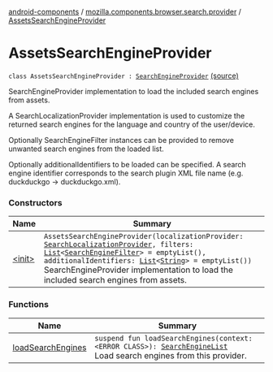 [android-components](../../index.md) / [mozilla.components.browser.search.provider](../index.md) / [AssetsSearchEngineProvider](./index.md)

# AssetsSearchEngineProvider

`class AssetsSearchEngineProvider : `[`SearchEngineProvider`](../-search-engine-provider/index.md) [(source)](https://github.com/mozilla-mobile/android-components/blob/master/components/browser/search/src/main/java/mozilla/components/browser/search/provider/AssetsSearchEngineProvider.kt#L36)

SearchEngineProvider implementation to load the included search engines from assets.

A SearchLocalizationProvider implementation is used to customize the returned search engines for
the language and country of the user/device.

Optionally SearchEngineFilter instances can be provided to remove unwanted search engines from
the loaded list.

Optionally additionalIdentifiers to be loaded can be specified. A search engine
identifier corresponds to the search plugin XML file name (e.g. duckduckgo -&gt; duckduckgo.xml).

### Constructors

| Name | Summary |
|---|---|
| [&lt;init&gt;](-init-.md) | `AssetsSearchEngineProvider(localizationProvider: `[`SearchLocalizationProvider`](../../mozilla.components.browser.search.provider.localization/-search-localization-provider/index.md)`, filters: `[`List`](https://kotlinlang.org/api/latest/jvm/stdlib/kotlin.collections/-list/index.html)`<`[`SearchEngineFilter`](../../mozilla.components.browser.search.provider.filter/-search-engine-filter/index.md)`> = emptyList(), additionalIdentifiers: `[`List`](https://kotlinlang.org/api/latest/jvm/stdlib/kotlin.collections/-list/index.html)`<`[`String`](https://kotlinlang.org/api/latest/jvm/stdlib/kotlin/-string/index.html)`> = emptyList())`<br>SearchEngineProvider implementation to load the included search engines from assets. |

### Functions

| Name | Summary |
|---|---|
| [loadSearchEngines](load-search-engines.md) | `suspend fun loadSearchEngines(context: <ERROR CLASS>): `[`SearchEngineList`](../-search-engine-list/index.md)<br>Load search engines from this provider. |
